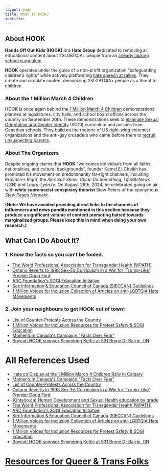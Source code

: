 ```yaml
---
layout: page
title: What is HOOK?
subtitle: 
---
```


## About HOOK

**Hands Off Our Kids (HOOK)** is a **Hate Group** dedicated to removing all educational content about 2SLGBTQIA+ people from an [already lacking school curriculum][curr].

**HOOK** operates under the guise of a non-profit organization "safeguarding children’s rights" while actively platforming [hate speech at rallies][antihatecontext]. They create and circulate content demonizing 2SLGBTQIA+ people as a threat to children.


### About the 1 Million March 4 Children

HOOK is once again behind the [1 Million March 4 Children][arrests] demonstrations planned at legislatures, city halls, and school board offices across the country on September 20th. These demonstrations seek to [eliminate Sexual Orientation and Gender Identity][antihatecontext] (SOGI) curriculum and policies from Canadian schools. They build on the rhetoric of US right-wing extremist organizations and the anti-gay crusaders who came before them to [recruit unsuspecting parents][parentgroomers].

### About The Organizers
Despite ongoing claims that **HOOK** "welcomes individuals from all faiths, nationalities, and cultural backgrounds", founder Kamel El-Cheikh has promoted his movement on predominantly far-right channels, including *Krayden's Right*, the *Alex Saz Show*, *Clyde Do Something*, *LifeSiteNews* (LSN) and *Laura-Lynn.tv*. On August 26th, 2024, he celebrated going on air with **white supremacist conspiracy theorist** Stew Peters of the eponymous [*Stew Peters Network*][stew].

**(Note: We have avoided providing direct links to the channels of influencers and news pundits mentioned in this section because they produce a significant volume of content promoting hatred towards marginalized groups. Please keep this in mind when doing your own research.)**

## What Can I Do About It?

### 1. Know the facts so you can't be fooled.
- [The World Professional Association for Transgender Health (WPATH)][wpath]
- [Ontario Reverts to 1998 Sex-Ed Curriculum in a Win for ‘Trump-Like’ Premier Doug Ford][curr]
- [ARC Foundation's SOGI Education Initiative][1millinc]
- [Sex Information & Education Council of Canada (SIECCAN) Guidelines][sieccan]
- [1 Million Voices for Inclusion Collection of Articles on anti-LGBTQIA Hate Movements][1millanti]

### 2. Join your neighbours to get HOOK out of town!
- [List of Counter-Protests Across the Country][counter]
- [1 Million Voices for Inclusion Resources for Protest Safety & SOGI Education][safety]
- [Momentum Canada's Campaign "Facts Over Fear"][factsoverfear]
- [Boycott HOOK sponsor Simmering Kettle at 531 Bryne Dr Barrie, ON][boycott]


# All References Used
- [Hate on Display at the 1 Million March 4 Children Rally in Calgary][hateondisplay]
- [Momentum Canada's Campaign "Facts Over Fear"][factsoverfear]
- [List of Counter-Protests Across the Country][counter]
- [Ontario Reverts to 1998 Sex-Ed Curriculum in a Win for ‘Trump-Like’ Premier Doug Ford][curr]
- [(Ontario.ca) Human Development and Sexual Health education by grade][ontariocurr]
- [The World Professional Association for Transgender Health (WPATH)][wpath]
- [ARC Foundation's SOGI Education Initiative][1millinc]
- [Sex Information & Education Council of Canada (SIECCAN) Guidelines][sieccan]
- [1 Million Voices for Inclusion Collection of Articles on anti-LGBTQIA Hate Movements][1millanti]
- [1 Million Voices for Inclusion Resources for Protest Safety & SOGI Education][safety]
- [Boycott HOOK sponsor Simmering Kettle at 531 Bryne Dr Barrie, ON][boycott]


# [Resources for Queer & Trans Folks](resources)

<!-- goals:
- show sources/embed our video -->

<!-- Not sure how to fit this in?  -->
[united]: broadview.org/united-churches-protect-lgbtq2s-kids-trans-hate/

[curr]: https://time.com/5336534/ontario-sex-education-doug-ford/
[antihatecontext]: https://www.antihate.ca/1_million_march_4_children
[arrests]: broadview.org/united-churches-protect-lgbtq2s-kids-trans-hate/
[hateondisplay]: https://www.antihate.ca/hate_on_display_at_the_1_million_march_4_children_rally_in_calgary
[parentgroomers]: https://theconversation.com/how-the-parental-rights-movement-gave-rise-to-the-1-million-march-4-children-213842
[stew]: https://en.wikipedia.org/wiki/Stew_Peters
[wpath]: www.wpath.org/
[ontariocurr]: www.ontario.ca/document/health-and-physical-education-grades-1-8/human-development-and-sexual-health-education-grade
[1millinc]: 1millionvoicesforinclusion.ca/resources/
[sieccan]: www.sieccan.org
[1millanti]: raindrop.io/protectourprovince/1-mvfi-38460800

[counter]: https://docs.google.com/document/u/0/d/1mLQPr7McoUKosGXsBpmjsfoBcRXcTbUrCuUdHyggiYs/mobilebasic
[safety]: 1millionvoicesforinclusion.ca/resources/
[factsoverfear]: www.momentumcanada.net/factsoverfear
[boycott]: www.simmeringkettle.ca/menu